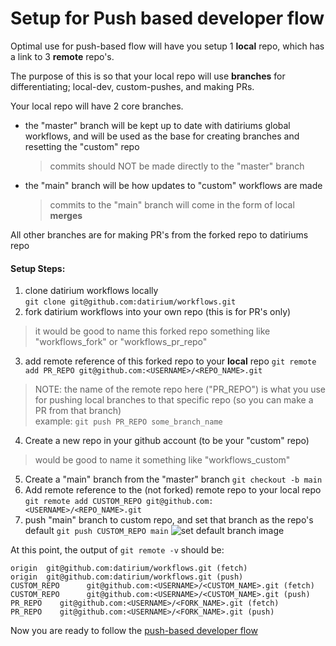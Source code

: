 # Setup for Push based developer flow

Optimal use for push-based flow will have you setup 1 **local** repo, which has a link to 3 **remote** repo's.

The purpose of this is so that your local repo will use **branches** for differentiating; local-dev, custom-pushes, and making PRs.

Your local repo will have 2 core branches.
- the "master" branch will be kept up to date with datiriums global workflows, and will be used as the base for creating branches and resetting the "custom" repo
  > commits should NOT be made directly to the "master" branch
- the "main" branch will be how updates to "custom" workflows are made
  > commits to the "main" branch will come in the form of local **merges**

All other branches are for making PR's from the forked repo to datiriums repo 

#### Setup Steps:

1. clone datirium workflows locally  
```git clone git@github.com:datirium/workflows.git```
2. fork datirium workflows into your own repo (this is for PR's only)
> it would be good to name this forked repo something like "workflows_fork" or "workflows_pr_repo"
3. add remote reference of this forked repo to your **local** repo
```git remote add PR_REPO git@github.com:<USERNAME>/<REPO_NAME>.git```
> NOTE: the name of the remote repo here ("PR_REPO") is what you use for pushing local branches to that specific repo (so you can make a PR from that branch)  
> example: ```git push PR_REPO some_branch_name ```
4. Create a new repo in your github account (to be your "custom" repo)
> would be good to name it something like "workflows_custom"
5. Create a "main" branch from the "master" branch
```git checkout -b main```
6. Add remote reference to the (not forked) remote repo to your local repo
```git remote add CUSTOM_REPO git@github.com:<USERNAME>/<REPO_NAME>.git```
7. push "main" branch to custom repo, and set that branch as the repo's default
```git push CUSTOM_REPO main```
![set default branch image](../images/set_default_branch.png)


At this point, the output of ```git remote -v``` should be:
```
origin  git@github.com:datirium/workflows.git (fetch)
origin  git@github.com:datirium/workflows.git (push)
CUSTOM_REPO      git@github.com:<USERNAME>/<CUSTOM_NAME>.git (fetch)
CUSTOM_REPO      git@github.com:<USERNAME>/<CUSTOM_NAME>.git (push)
PR_REPO    git@github.com:<USERNAME>/<FORK_NAME>.git (fetch)
PR_REPO    git@github.com:<USERNAME>/<FORK_NAME>.git (push)
```
Now you are ready to follow the [push-based developer flow](./push_based_dev_flow.md)